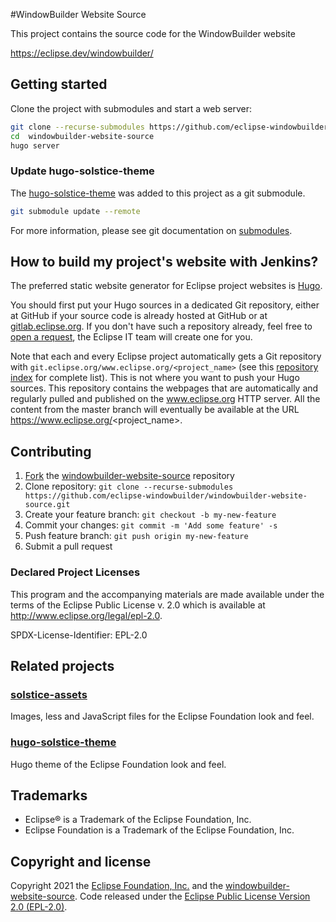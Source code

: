 #WindowBuilder Website Source

This project contains the source code for the WindowBuilder website

https://eclipse.dev/windowbuilder/

## Getting started

Clone the project with submodules and start a web server:

```bash
git clone --recurse-submodules https://github.com/eclipse-windowbuilder/windowbuilder-website-source.git
cd  windowbuilder-website-source
hugo server
```

### Update hugo-solstice-theme

The [hugo-solstice-theme](https://gitlab.eclipse.org/eclipsefdn/it/webdev/hugo-solstice-theme) was added to this project as a git submodule.

```bash
git submodule update --remote
```

For more information, please see git documentation on [submodules](https://git-scm.com/book/en/v2/Git-Tools-Submodules).

## How to build my project's website with Jenkins?

The preferred static website generator for Eclipse project websites is [Hugo](https://gohugo.io/). 

You should first put your Hugo sources in a dedicated Git repository, either at GitHub if your source code is already hosted at GitHub or at [gitlab.eclipse.org](https://gitlab.eclipse.org). If you don't have such a repository already, feel free to [open a request](https://gitlab.eclipse.org/eclipsefdn/helpdesk/-/issues/new), the Eclipse IT team will create one for you.

Note that each and every Eclipse project automatically gets a Git repository with `git.eclipse.org/www.eclipse.org/<project_name>` (see this [repository index](https://git.eclipse.org/r/plugins/gitiles/www.eclipse.org/) for complete list). This is not where you want to push your Hugo sources. This repository contains the webpages that are automatically and regularly pulled and published on the www.eclipse.org HTTP server. All the content from the master branch will eventually be available at the URL https://www.eclipse.org/<project_name>.

## Contributing

1. [Fork](https://docs.gitlab.com/ee/user/project/repository/forking_workflow.html) the [windowbuilder-website-source](https://github.com/eclipse-windowbuilder/windowbuilder-website-source) repository
2. Clone repository: `git clone --recurse-submodules https://github.com/eclipse-windowbuilder/windowbuilder-website-source.git`
3. Create your feature branch: `git checkout -b my-new-feature`
4. Commit your changes: `git commit -m 'Add some feature' -s`
5. Push feature branch: `git push origin my-new-feature`
6. Submit a pull request

### Declared Project Licenses

This program and the accompanying materials are made available under the terms
of the Eclipse Public License v. 2.0 which is available at
http://www.eclipse.org/legal/epl-2.0.

SPDX-License-Identifier: EPL-2.0

## Related projects

### [solstice-assets](https://gitlab.eclipse.org/eclipsefdn/it/webdev/solstice-assets)

Images, less and JavaScript files for the Eclipse Foundation look and feel.

### [hugo-solstice-theme](https://gitlab.eclipse.org/eclipsefdn/it/webdev/hugo-solstice-theme)

Hugo theme of the Eclipse Foundation look and feel. 

## Trademarks

* Eclipse® is a Trademark of the Eclipse Foundation, Inc.
* Eclipse Foundation is a Trademark of the Eclipse Foundation, Inc.

## Copyright and license

Copyright 2021 the [Eclipse Foundation, Inc.](https://www.eclipse.org) and the [windowbuilder-website-source](https://github.com/eclipse-windowbuilder/windowbuilder-website-source/graphs/contributors). Code released under the [Eclipse Public License Version 2.0 (EPL-2.0)](https://raw.githubusercontent.com/eclipse-windowbuilder/windowbuilder-website-source/master/LICENSE).
